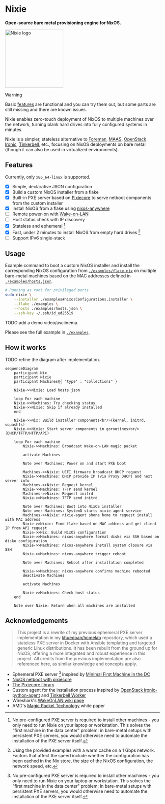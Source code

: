 # Nixie

**Open-source bare metal provisioning engine for NixOS.**

<img width="189" height="189" alt="Nixie logo" src="https://github.com/user-attachments/assets/c3b70fc4-1568-46e8-abd7-bd7dad41f754" />

> [!WARNING]
> Basic [features](#features) are functional and you can try them out, but some
> parts are still missing and there are known issues.

Nixie enables zero-touch deployment of NixOS to multiple machines over the
network, turning blank hard drives into fully configured systems in minutes.

Nixie is a simpler, stateless alternative to [Foreman](https://theforeman.org),
[MAAS](https://canonical.com/maas), [OpenStack
Ironic](https://docs.openstack.org/ironic),
[Tinkerbell](https://tinkerbell.org), etc., focusing on NixOS deployments on
bare metal (though it can also be used in virtualized environments).

## Features

Currently, only `x86_64-linux` is supported.

- [x] Simple, declarative JSON configuration
- [x] Build a custom NixOS installer from a flake
- [x] Built-in PXE server based on [Pixiecore](https://github.com/danderson/netboot/tree/main/pixiecore) to serve netboot components from the custom installer
- [x] Install NixOS from a flake using [nixos-anywhere](https://nix-community.github.io/nixos-anywhere)
- [ ] Remote power-on with [Wake-on-LAN](https://en.wikipedia.org/wiki/Wake-on-LAN)
- [ ] Host status check with IP discovery
- [x] Stateless and ephemeral [^1]
- [x] Fast, under 2 minutes to install NixOS from empty hard drives [^2]
- [ ] Support IPv6 single-stack

[^1]: No pre-configured PXE server is required to install other machines - you
    only need to run Nixie on your laptop or workstation. This solves the
    "first machine in the data center" problem: in bare-metal setups with
    persistent PXE servers, you would otherwise need to automate the installation
    of the PXE server itself.
[^2]: Using the provided examples with a warm cache on a 1 Gbps network.
    Factors that affect the speed include whether the configuration has been
    cached in the Nix store, the size of the NixOS configuration, the network
    speed, etc.

## Usage

Example command to boot a custom NixOS installer and install the corresponding
NixOS configuration from [`./examples/flake.nix`](./examples/flake.nix) on
multiple bare-metal machines based on the MAC addresses defined in
[`./examples/hosts.json`](./examples/hosts.json).

```sh
# Running as root for privileged ports
sudo nixie \
    --installer ./examples#nixosConfigurations.installer \
    --flake ./examples \
    --hosts ./examples/hosts.json \
    --ssh-key ~/.ssh/id_ed25519
```

TODO add a demo video/asciinema.

Please see the full example in [`./examples`](./examples).

## How it works

TODO refine the diagram after implementation.

```mermaid
sequenceDiagram
    participant Nix
    participant Nixie
    participant Machines@{ "type" : "collections" }

    Nixie->>Nixie: Load hosts.json

    loop For each machine
    Nixie->>Machines: Try checking status
    Nixie->>Nixie: Skip if already installed
    end

    Nixie->>Nix: Build installer components<br/>(kernel, initrd, squashfs)
    Nixie->>Nixie: Start server components in goroutines<br/>(DHCP/TFTP/HTTP/API)

    loop For each machine
        Nixie->>Machines: Broadcast Wake-on-LAN magic packet

        activate Machines

        Note over Machines: Power on and start PXE boot

        Machines->>Nixie: UEFI firmware broadcast DHCP request
        Nixie->>Machines: DHCP provide IP (via Proxy DHCP) and next server info
        Machines->>Nixie: Request kernel
        Nixie->>Machines: TFTP send kernel
        Machines->>Nixie: Request initrd
        Nixie->>Machines: TFTP send initrd

        Note over Machines: Boot into NixOS installer
        Note over Machines: SystemD starts nixie-agent service
        Machines->>Nixie: nixie-agent phone home to request install with MAC address
        Nixie->>Nixie: Find flake based on MAC address and get client IP from API request
        Nixie->>Nix: Build NixOS configuration
        Nixie->>Machines: nixos-anywhere format disks via SSH based on disko configuration
        Nixie->>Machines: nixos-anywhere install system closure via SSH
        Nixie->>Machines: nixos-anywhere trigger reboot

        Note over Machines: Reboot after installation completed

        Nixie->>Machines: nixos-anywhere confirms machine rebooted
        deactivate Machines

        activate Machines

        Nixie->>Machines: Check host status
    end

    Note over Nixie: Return when all machines are installed
```

## Acknowledgements

> This project is a rewrite of my previous ephemeral PXE server implementation
> in my [khuedoan/homelab](https://github.com/khuedoan/homelab) repository,
> which used a stateless PXE server in Docker with Ansible templating and
> targeted generic Linux distributions. It has been rebuilt from the ground up
> for NixOS, offering a more integrated and robust experience in this project.
> All credits from the previous implementation are also referenced here, as
> similar knowledge and concepts apply.

- Ephemeral PXE server [^1] inspired by [Minimal First Machine in the DC](https://speakerdeck.com/amcguign/minimal-first-machine-in-the-dc)
- [NixOS netboot with pixiecore](https://nixos.wiki/wiki/Netboot)
- [The Pixiecore library](https://github.com/danderson/netboot/tree/main/pixiecore)
- Custom agent for the installation process inspired by [OpenStack ironic-python-agent](https://opendev.org/openstack/ironic-python-agent) and [Tinkerbell Worker](https://tinkerbell.org/docs/services/tink-worker)
- Wireshark's [WakeOnLAN wiki page](https://wiki.wireshark.org/WakeOnLAN)
- AMD's [Magic Packet Technology](https://www.amd.com/content/dam/amd/en/documents/archived-tech-docs/white-papers/20213.pdf) white paper
